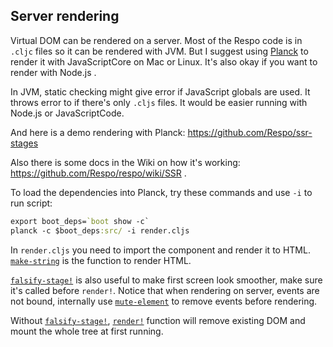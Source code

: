 
Server rendering
----

Virtual DOM can be rendered on a server.
Most of the Respo code is in `.cljc` files so it can be rendered with JVM.
But I suggest using [Planck][planck] to render it with JavaScriptCore on Mac or Linux.
It's also okay if you want to render with Node.js .

[planck]: http://planck-repl.org/

In JVM, static checking might give error if JavaScript globals are used.
It throws error to if there's only `.cljs` files.
It would be easier running with Node.js or JavaScriptCode.

And here is a demo rendering with Planck: https://github.com/Respo/ssr-stages

Also there is some docs in the Wiki on how it's working:
https://github.com/Respo/respo/wiki/SSR .

To load the dependencies into Planck, try these commands and use `-i` to run script:

```clojure
export boot_deps=`boot show -c`
planck -c $boot_deps:src/ -i render.cljs
```

In `render.cljs` you need to import the component and render it to HTML.
[`make-string`](/docs/make-string.html) is the function to render HTML.

[`falsify-stage!`](/docs/falsify-stage!.html) is also useful to make first screen look smoother, make sure it's called before `render!`.
Notice that when rendering on server, events are not bound,
internally use [`mute-element`](/docs/mute-element.html) to remove events before rendering.

Without [`falsify-stage!`](/docs/falsify-stage!.html), [`render!`](/docs/render!.html) function will remove existing DOM and mount the whole tree at first running.
